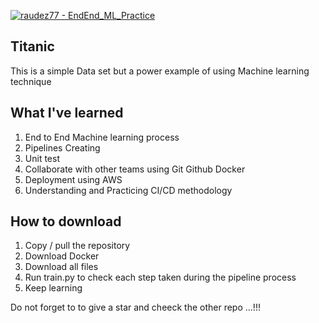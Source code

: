 [![raudez77 - EndEnd_ML_Practice](https://img.shields.io/static/v1?label=raudez77&message=EndEnd_ML_Practice&color=blue&logo=github)](https://github.com/raudez77/EndEnd_ML_Practice "Go to GitHub repo")

## Titanic 

This is a simple Data set but a power example of using Machine learning technique 


## What I've learned

1. End to End Machine learning process 
2. Pipelines Creating 
3. Unit test
4. Collaborate with other teams using Git Github Docker 
5.  Deployment using AWS
6.  Understanding and Practicing CI/CD methodology 


## How to download 

1. Copy / pull the repository 
2. Download Docker 
3. Download all files
4. Run train.py to check each step taken during the pipeline process
5. Keep learning 

Do not forget to to give a star and cheeck the other repo ...!!!






